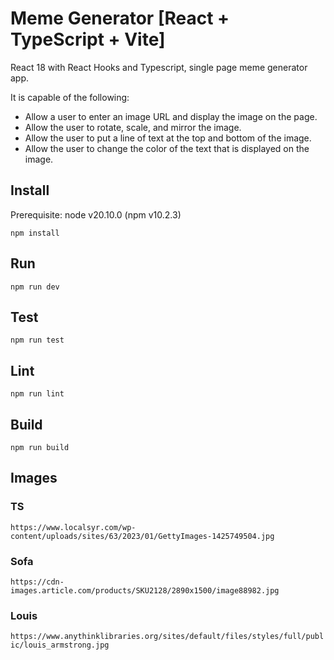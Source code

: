 # Meme Generator [React + TypeScript + Vite]

React 18 with React Hooks and Typescript, single page meme generator app.

It is capable of the following:

- Allow a user to enter an image URL and display the image on the page.
- Allow the user to rotate, scale, and mirror the image.
- Allow the user to put a line of text at the top and bottom of the image.
- Allow the user to change the color of the text that is displayed on the image.

## Install

Prerequisite: node v20.10.0 (npm v10.2.3)

`npm install`

## Run

`npm run dev`

## Test

`npm run test`

## Lint

`npm run lint`

## Build

`npm run build`

## Images

### TS

`https://www.localsyr.com/wp-content/uploads/sites/63/2023/01/GettyImages-1425749504.jpg`

### Sofa

`https://cdn-images.article.com/products/SKU2128/2890x1500/image88982.jpg`

### Louis

`https://www.anythinklibraries.org/sites/default/files/styles/full/public/louis_armstrong.jpg`

